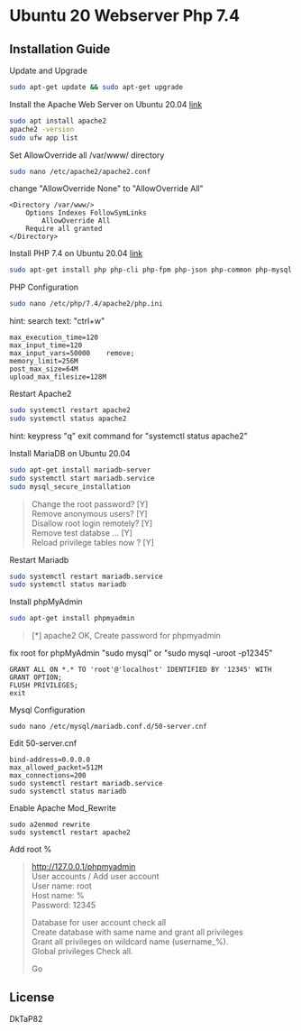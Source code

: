 # Ubuntu 20 Webserver Php 7.4

## Installation Guide

Update and Upgrade

```sh
sudo apt-get update && sudo apt-get upgrade
```

Install the Apache Web Server on Ubuntu 20.04 [link](https://linuxhint.com/install_apache_web_server_ubuntu/)

```sh
sudo apt install apache2
apache2 -version
sudo ufw app list
```

Set AllowOverride all /var/www/ directory

```sh
sudo nano /etc/apache2/apache2.conf
```

change "AllowOverride None" to "AllowOverride All"

```
<Directory /var/www/>
	Options Indexes FollowSymLinks
		AllowOverride All
	Require all granted
</Directory>
```
Install PHP 7.4 on Ubuntu 20.04 [link](https://computingforgeeks.com/how-to-install-php-on-ubuntu/)

```sh
sudo apt-get install php php-cli php-fpm php-json php-common php-mysql php-zip php-gd php-mbstring php-curl php-xml php-pear php-bcmath
```

PHP Configuration

```sh
sudo nano /etc/php/7.4/apache2/php.ini
``` 

hint:
search text: "ctrl+w" 

```
max_execution_time=120
max_input_time=120
max_input_vars=50000    remove;
memory_limit=256M
post_max_size=64M
upload_max_filesize=128M
``` 

Restart Apache2

```sh
sudo systemctl restart apache2
sudo systemctl status apache2
```
hint:
keypress "q" exit command for "systemctl status apache2"

Install MariaDB on Ubuntu 20.04

```sh
sudo apt-get install mariadb-server
sudo systemctl start mariadb.service
sudo mysql_secure_installation
```

>Change the root password? [Y]<br>
Remove anonymous users? [Y]<br>
Disallow root login remotely? [Y]<br>
Remove test databse ... [Y]<br>
Reload privilege tables now ? [Y]<br>

Restart Mariadb

```sh
sudo systemctl restart mariadb.service
sudo systemctl status mariadb
```

Install phpMyAdmin

```sh
sudo apt-get install phpmyadmin
```
>[*] apache2 OK, Create password for phpmyadmin

fix root for phpMyAdmin "sudo mysql" or "sudo mysql -uroot -p12345"
```
GRANT ALL ON *.* TO 'root'@'localhost' IDENTIFIED BY '12345' WITH GRANT OPTION;
FLUSH PRIVILEGES;
exit
```

Mysql Configuration

```
sudo nano /etc/mysql/mariadb.conf.d/50-server.cnf
```

Edit 50-server.cnf

```
bind-address=0.0.0.0
max_allowed_packet=512M
max_connections=200
sudo systemctl restart mariadb.service
sudo systemctl status mariadb
```

Enable Apache Mod_Rewrite

```
sudo a2enmod rewrite
sudo systemctl restart apache2
```

Add root %

>http://127.0.0.1/phpmyadmin<br>
>User accounts / Add user account<br>
>User name: root<br>
>Host name: %<br>
>Password: 12345<br>
>
>Database for user account check all<br>
>Create database with same name and grant all privileges<br>
>Grant all privileges on wildcard name (username\_%).<br>
>Global privileges Check all.<br>
>
>Go

## License
DkTaP82
